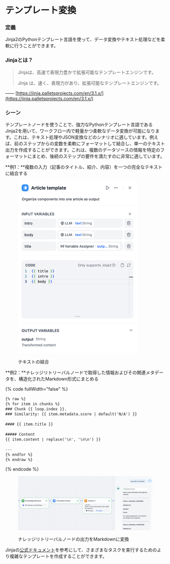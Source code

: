 # テンプレート変換

### 定義

Jinja2のPythonテンプレート言語を使って、データ変換やテキスト処理などを柔軟に行うことができます。

### Jinjaとは？

> Jinjaは、高速で表現力豊かで拡張可能なテンプレートエンジンです。
>
> Jinja は、速く、表現力があり、拡張可能なテンプレートエンジンです。

—— [https://jinja.palletsprojects.com/en/3.1.x/](https://jinja.palletsprojects.com/en/3.1.x/)

### シーン

テンプレートノードを使うことで、強力なPythonテンプレート言語であるJinja2を用いて、ワークフロー内で軽量かつ柔軟なデータ変換が可能になります。これは、テキスト処理やJSON変換などのシナリオに適しています。例えば、前のステップからの変数を柔軟にフォーマットして結合し、単一のテキスト出力を作成することができます。これは、複数のデータソースの情報を特定のフォーマットにまとめ、後続のステップの要件を満たすのに非常に適しています。

**例1：**複数の入力（記事のタイトル、紹介、内容）を一つの完全なテキストに結合する

<figure><img src="../../../.gitbook/assets/image (158).png" alt="" width="375"><figcaption><p>テキストの結合</p></figcaption></figure>

**例2：**ナレッジリトリーバルノードで取得した情報およびその関連メタデータを、構造化されたMarkdown形式にまとめる

{% code fullWidth="false" %}
```Plain
{% raw %}
{% for item in chunks %}
### Chunk {{ loop.index }}.
### Similarity: {{ item.metadata.score | default('N/A') }}

#### {{ item.title }}

##### Content
{{ item.content | replace('\n', '\n\n') }}

---
{% endfor %}
{% endraw %}
```
{% endcode %}

<figure><img src="../../../.gitbook/assets/image (159).png" alt=""><figcaption><p>ナレッジリトリーバルノードの出力をMarkdownに変換</p></figcaption></figure>

Jinjaの[公式ドキュメント](https://jinja.palletsprojects.com/en/3.1.x/templates/)を参考にして、さまざまなタスクを実行するためのより複雑なテンプレートを作成することができます。